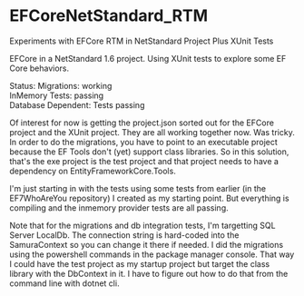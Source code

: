 # EFCoreNetStandard_RTM
Experiments with EFCore RTM in NetStandard Project Plus XUnit Tests

EFCore in a NetStandard 1.6 project.
Using XUnit tests to explore some EF Core behaviors.

Status:
Migrations: working  
InMemory Tests: passing  
Database Dependent: Tests passing  

Of interest for now is getting the project.json sorted out for the EFCore project and the XUnit project. They are all working together now. Was tricky. In order to do the migrations, you have to point to an executable project because the EF Tools don't (yet) support class libraries. So in this solution, that's the exe project is the test project and that project needs to have a dependency on EntityFrameworkCore.Tools.

I'm just starting in with the tests using some tests from earlier (in the EF7WhoAreYou repository) I created as my starting point. 
But everything is compiling and the inmemory provider tests are all passing.

Note that for the migrations and db integration tests, I'm targetting SQL Server LocalDb. The connection string is hard-coded into the SamuraContext so you can change it there if needed. I did the migrations using the powershell commands in the package manager console. That way I could have the test project as my startup project but target the class library with the DbContext in it. I have to figure out how to do that from the command line with dotnet cli.


